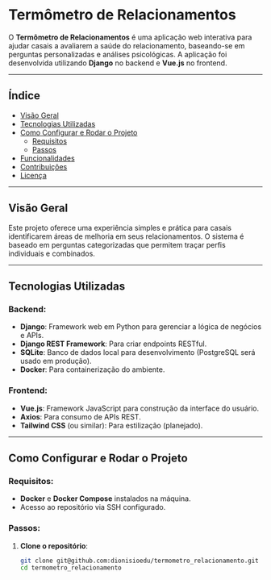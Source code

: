 # Termômetro de Relacionamentos

O **Termômetro de Relacionamentos** é uma aplicação web interativa para ajudar casais a avaliarem a saúde do relacionamento, baseando-se em perguntas personalizadas e análises psicológicas. A aplicação foi desenvolvida utilizando **Django** no backend e **Vue.js** no frontend.

---

## **Índice**
- [Visão Geral](#visão-geral)
- [Tecnologias Utilizadas](#tecnologias-utilizadas)
- [Como Configurar e Rodar o Projeto](#como-configurar-e-rodar-o-projeto)
  - [Requisitos](#requisitos)
  - [Passos](#passos)
- [Funcionalidades](#funcionalidades)
- [Contribuições](#contribuições)
- [Licença](#licença)

---

## **Visão Geral**

Este projeto oferece uma experiência simples e prática para casais identificarem áreas de melhoria em seus relacionamentos. O sistema é baseado em perguntas categorizadas que permitem traçar perfis individuais e combinados.

---

## **Tecnologias Utilizadas**

### Backend:
- **Django**: Framework web em Python para gerenciar a lógica de negócios e APIs.
- **Django REST Framework**: Para criar endpoints RESTful.
- **SQLite**: Banco de dados local para desenvolvimento (PostgreSQL será usado em produção).
- **Docker**: Para containerização do ambiente.

### Frontend:
- **Vue.js**: Framework JavaScript para construção da interface do usuário.
- **Axios**: Para consumo de APIs REST.
- **Tailwind CSS** (ou similar): Para estilização (planejado).

---

## **Como Configurar e Rodar o Projeto**

### Requisitos:
- **Docker** e **Docker Compose** instalados na máquina.
- Acesso ao repositório via SSH configurado.

### Passos:
1. **Clone o repositório**:
   ```bash
   git clone git@github.com:dionisioedu/termometro_relacionamento.git
   cd termometro_relacionamento
